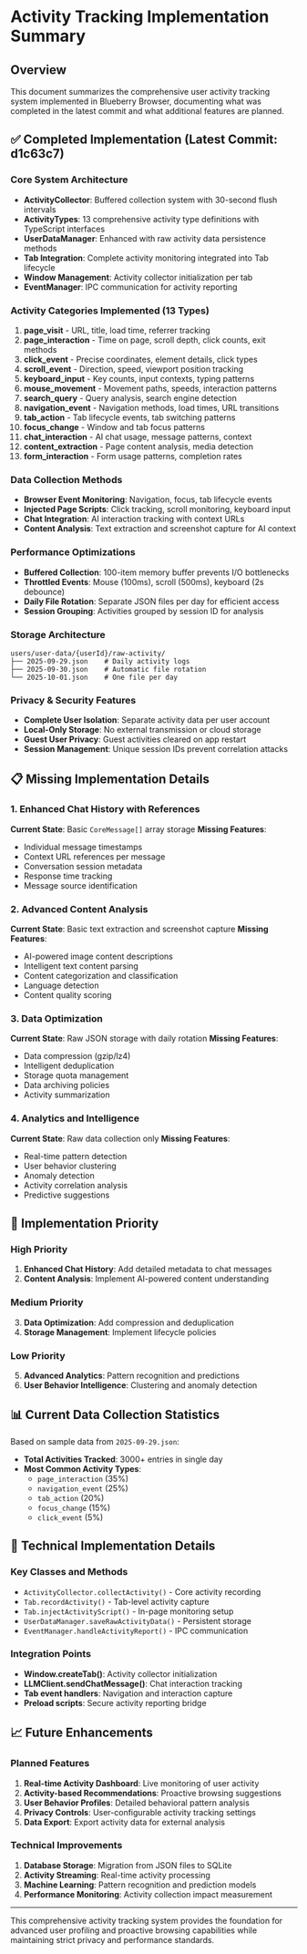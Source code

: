 # Activity Tracking Implementation Summary

## Overview
This document summarizes the comprehensive user activity tracking system implemented in Blueberry Browser, documenting what was completed in the latest commit and what additional features are planned.

## ✅ Completed Implementation (Latest Commit: d1c63c7)

### Core System Architecture
- **ActivityCollector**: Buffered collection system with 30-second flush intervals
- **ActivityTypes**: 13 comprehensive activity type definitions with TypeScript interfaces
- **UserDataManager**: Enhanced with raw activity data persistence methods
- **Tab Integration**: Complete activity monitoring integrated into Tab lifecycle
- **Window Management**: Activity collector initialization per tab
- **EventManager**: IPC communication for activity reporting

### Activity Categories Implemented (13 Types)
1. **page_visit** - URL, title, load time, referrer tracking
2. **page_interaction** - Time on page, scroll depth, click counts, exit methods  
3. **click_event** - Precise coordinates, element details, click types
4. **scroll_event** - Direction, speed, viewport position tracking
5. **keyboard_input** - Key counts, input contexts, typing patterns
6. **mouse_movement** - Movement paths, speeds, interaction patterns
7. **search_query** - Query analysis, search engine detection
8. **navigation_event** - Navigation methods, load times, URL transitions
9. **tab_action** - Tab lifecycle events, tab switching patterns
10. **focus_change** - Window and tab focus patterns
11. **chat_interaction** - AI chat usage, message patterns, context
12. **content_extraction** - Page content analysis, media detection
13. **form_interaction** - Form usage patterns, completion rates

### Data Collection Methods
- **Browser Event Monitoring**: Navigation, focus, tab lifecycle events
- **Injected Page Scripts**: Click tracking, scroll monitoring, keyboard input
- **Chat Integration**: AI interaction tracking with context URLs
- **Content Analysis**: Text extraction and screenshot capture for AI context

### Performance Optimizations
- **Buffered Collection**: 100-item memory buffer prevents I/O bottlenecks
- **Throttled Events**: Mouse (100ms), scroll (500ms), keyboard (2s debounce)
- **Daily File Rotation**: Separate JSON files per day for efficient access
- **Session Grouping**: Activities grouped by session ID for analysis

### Storage Architecture
```
users/user-data/{userId}/raw-activity/
├── 2025-09-29.json    # Daily activity logs
├── 2025-09-30.json    # Automatic file rotation  
└── 2025-10-01.json    # One file per day
```

### Privacy & Security Features
- **Complete User Isolation**: Separate activity data per user account
- **Local-Only Storage**: No external transmission or cloud storage
- **Guest User Privacy**: Guest activities cleared on app restart
- **Session Management**: Unique session IDs prevent correlation attacks

## 📋 Missing Implementation Details

### 1. Enhanced Chat History with References
**Current State**: Basic `CoreMessage[]` array storage
**Missing Features**:
- Individual message timestamps
- Context URL references per message
- Conversation session metadata  
- Response time tracking
- Message source identification

### 2. Advanced Content Analysis
**Current State**: Basic text extraction and screenshot capture
**Missing Features**:
- AI-powered image content descriptions
- Intelligent text content parsing
- Content categorization and classification
- Language detection
- Content quality scoring

### 3. Data Optimization
**Current State**: Raw JSON storage with daily rotation
**Missing Features**:
- Data compression (gzip/lz4)
- Intelligent deduplication
- Storage quota management
- Data archiving policies
- Activity summarization

### 4. Analytics and Intelligence
**Current State**: Raw data collection only
**Missing Features**:
- Real-time pattern detection
- User behavior clustering
- Anomaly detection
- Activity correlation analysis
- Predictive suggestions

## 🎯 Implementation Priority

### High Priority
1. **Enhanced Chat History**: Add detailed metadata to chat messages
2. **Content Analysis**: Implement AI-powered content understanding

### Medium Priority  
3. **Data Optimization**: Add compression and deduplication
4. **Storage Management**: Implement lifecycle policies

### Low Priority
5. **Advanced Analytics**: Pattern recognition and predictions
6. **User Behavior Intelligence**: Clustering and anomaly detection

## 📊 Current Data Collection Statistics

Based on sample data from `2025-09-29.json`:
- **Total Activities Tracked**: 3000+ entries in single day
- **Most Common Activity Types**: 
  - `page_interaction` (35%)
  - `navigation_event` (25%)
  - `tab_action` (20%)
  - `focus_change` (15%)
  - `click_event` (5%)

## 🔧 Technical Implementation Details

### Key Classes and Methods
- `ActivityCollector.collectActivity()` - Core activity recording
- `Tab.recordActivity()` - Tab-level activity capture
- `Tab.injectActivityScript()` - In-page monitoring setup
- `UserDataManager.saveRawActivityData()` - Persistent storage
- `EventManager.handleActivityReport()` - IPC communication

### Integration Points
- **Window.createTab()**: Activity collector initialization
- **LLMClient.sendChatMessage()**: Chat interaction tracking
- **Tab event handlers**: Navigation and interaction capture
- **Preload scripts**: Secure activity reporting bridge

## 📈 Future Enhancements

### Planned Features
1. **Real-time Activity Dashboard**: Live monitoring of user activity
2. **Activity-based Recommendations**: Proactive browsing suggestions
3. **User Behavior Profiles**: Detailed behavioral pattern analysis
4. **Privacy Controls**: User-configurable activity tracking settings
5. **Data Export**: Export activity data for external analysis

### Technical Improvements
1. **Database Storage**: Migration from JSON files to SQLite
2. **Activity Streaming**: Real-time activity processing
3. **Machine Learning**: Pattern recognition and prediction models
4. **Performance Monitoring**: Activity collection impact measurement

---

This comprehensive activity tracking system provides the foundation for advanced user profiling and proactive browsing capabilities while maintaining strict privacy and performance standards.
